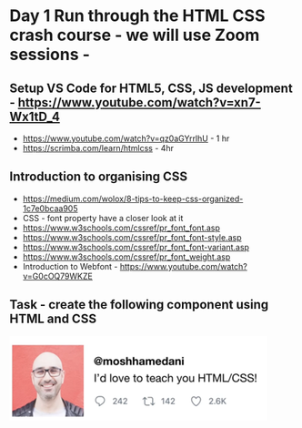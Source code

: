 # Day 1 Run through the HTML CSS crash course - we will use Zoom sessions -  

## Setup VS Code for HTML5, CSS, JS development - https://www.youtube.com/watch?v=xn7-Wx1tD_4 
- https://www.youtube.com/watch?v=qz0aGYrrlhU  - 1 hr 
- https://scrimba.com/learn/htmlcss  - 4hr 

## Introduction to organising CSS  
- https://medium.com/wolox/8-tips-to-keep-css-organized-1c7e0bcaa905 
- CSS - font property have a closer look at it 
- https://www.w3schools.com/cssref/pr_font_font.asp 
- https://www.w3schools.com/cssref/pr_font_font-style.asp 
- https://www.w3schools.com/cssref/pr_font_font-variant.asp 
- https://www.w3schools.com/cssref/pr_font_weight.asp 
- Introduction to Webfont - https://www.youtube.com/watch?v=G0cOQ79WKZE 
 
## Task - create the following component using HTML and CSS 

![programmingwithmosh](images/mosh.png)